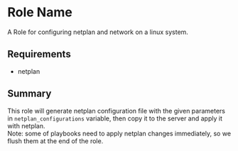 # Role Name

A Role for configuring netplan and network on a linux system.

## Requirements

- netplan

## Summary

This role will generate netplan configuration file with the given parameters in `netplan_configurations` variable, then copy it to the server and apply it with netplan.  
Note: some of playbooks need to apply netplan changes immediately, so we flush them at the end of the role.
